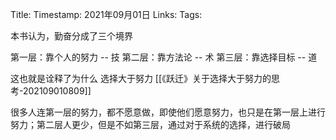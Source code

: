 Title: 
Timestamp:  2021年09月01日
Links: 
Tags: 

本书认为，勤奋分成了三个境界

第一层：靠个人的努力 -- 技
第二层：靠方法论 -- 术
第三层：靠选择目标 -- 道

这也就是诠释了为什么 选择大于努力 [[《跃迁》关于选择大于努力的思考-202109010809]]

很多人连第一层的努力，都不愿意做，即使他们愿意努力，也只是在第一层上进行努力；第二层人更少，但是不如第三层，通过对于系统的选择，进行破局